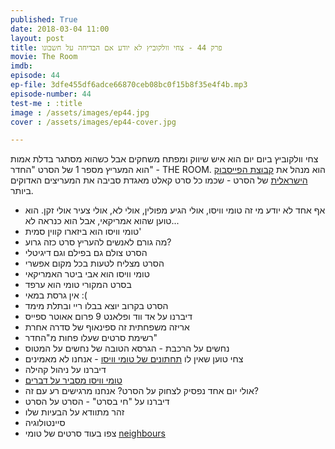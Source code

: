 ```yaml
---
published: True
date: 2018-03-04 11:00
layout: post
title: פרק 44 - צחי וולקוביץ לא יודע אם הבדיחה על חשבונו 
movie: The Room
imdb: 
episode: 44
ep-file: 3dfe455df6adce66870ceb08bc0f15b8f35e4f4b.mp3
episode-number: 44
test-me : :title
image : /assets/images/ep44.jpg
cover : /assets/images/ep44-cover.jpg

---
```

צחי וולקוביץ ביום יום הוא איש שיווק ומפתח משחקים  אבל כשהוא מסתגר בדלת אמות הוא  המעריץ מספר 1 של הסרט "החדר" - THE ROOM. הוא מנהל את [קבוצת הפייסבוק הישראלית](https://www.facebook.com/groups/147424645315481/) של הסרט - שכמו כל סרט קאלט מאגדת סביבה את המעריצים האדוקים ביותר. 

* אף אחד לא יודע מי זה טומי וויסו, אולי הגיע מפולין, אולי לא, אולי צעיר אולי זקן. הוא טוען שהוא אמריקאי, אבל הוא כנראה לא...
* טומי וויסו הוא ביזארו קווין סמית'
* מה גורם לאנשים להעריץ סרט כזה גרוע?
* הסרט צולם גם בפילם וגם דיגיטלי
* הסרט מצליח לטעות בכל מקום אפשרי
* טומי וויסו הוא אבי ביטר האמריקאי
* בסרט המקורי טומי הוא ערפד
* אין גרסת במאי :(
* הסרט בקרוב יוצא בבלו ריי ובתלת מימד
* דיברנו על אד ווד ופלאנט 9 פרום אאוטר ספייס
* אריזה משפחתית זה ספינאוף של סדרה אחרת
* רשימת סרטים שעלו פחות מ"החדר"
* נחשים על הרכבת - הגרסא הטובה של נחשים על המטוס
* צחי טוען שאין לו [תחתונים של טומי וויסו](https://www.tommywiseau.com/product/the-room-dvd-3-free-tw-underwear-boxer-designed-by-tommy-wiseau/) - אנחנו לא מאמינים
* דיברנו על ניהול קהילה
* [טומי וויסו מסביר על דברים](https://www.youtube.com/user/TommyExplainsItAll)
* אולי יום אחד נפסיק לצחוק על הסרט? אנחנו מרגישים רע עם זה?
* דיברנו על "חי בסרט" - הסרט על הסרט
* זהר מתוודא על הבעיות שלו
* סיינטולוגיה
* צפו בעוד סרטים של טומי [neighbours](https://www.youtube.com/watch?v=3phUy1Pj9EI)